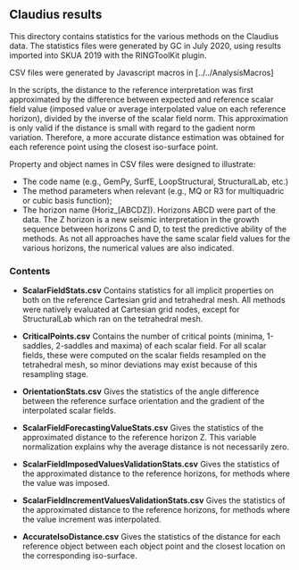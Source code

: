 ## Claudius results 

This directory contains statistics for the various methods on the Claudius data. The statistics files were generated by GC in July 2020, using results imported into SKUA 2019 with the RINGToolKit plugin. 

CSV files were generated by Javascript macros in  [../../AnalysisMacros] 

In the scripts, the distance to the reference interpretation was first approximated by the difference between expected and reference scalar field value (imposed value or average interpolated value on each reference horizon), divided by the inverse of the scalar field norm. This approximation is only valid if the distance is small with regard to the gadient norm variation. Therefore, a more accurate distance estimation was obtained for each reference point using the closest iso-surface point. 

Property and object names in CSV files were designed to illustrate: 
 * The code name (e.g., GemPy, SurfE, LoopStructural, StructuralLab, etc.)
 * The method parameters when relevant (e.g., MQ or R3 for multiquadric or cubic basis function); 
 * The horizon name (Horiz_\[ABCDZ\]). Horizons ABCD were part of the data. The Z horizon is a new seismic interpretation in the growth sequence between horizons C and D, to test the predictive ability of the methods. As not all approaches have the same scalar field values for the various horizons, the numerical values are also indicated. 
 
### Contents

* **ScalarFieldStats.csv** Contains statistics for all implicit properties on both on the reference Cartesian grid and tetrahedral mesh. All methods were natively evaluated at Cartesian grid nodes, except for StructuralLab which ran on the tetrahedral mesh. 

* **CriticalPoints.csv** Contains the number of critical points (minima, 1-saddles, 2-saddles and maxima) of each scalar field. For all scalar fields, these were computed on the scalar fields resampled on the tetrahedral mesh, so minor deviations may exist because of this resampling stage. 

* **OrientationStats.csv** Gives the statistics of the angle difference between the reference surface orientation and the gradient of the interpolated scalar fields. 

* **ScalarFieldForecastingValueStats.csv** Gives the statistics of the approximated distance to the reference horizon Z. This variable normalization explains why the average distance is not necessarily zero.

* **ScalarFieldImposedValuesValidationStats.csv** Gives the statistics of the approximated distance to the reference horizons, for methods where the value was imposed. 

* **ScalarFieldIncrementValuesValidationStats.csv** Gives the statistics of the approximated distance to the reference horizons, for methods where the value increment was interpolated. 

* **AccurateIsoDistance.csv** Gives the statistics of the distance for each reference object between each object point and the closest location on the corresponding iso-surface.


